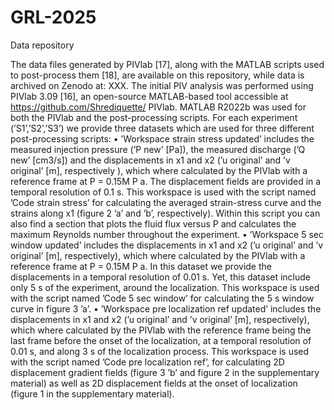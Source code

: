 # GRL-2025
Data repository

The data files generated by PIVlab [17], along with the MATLAB scripts used to post-process them [18], are available on this repository, while data is archived on Zenodo at: XXX. The initial PIV analysis was performed using PIVlab 3.09 [16], an open-source MATLAB-based tool accessible at https://github.com/Shrediquette/ PIVlab. MATLAB R2022b was used for both the PIVlab and the post-processing scripts. For each experiment (’S1’,’S2’,’S3’) we provide three datasets which are used for three different post-processing scripts:
• ’Workspace strain stress updated’ includes the measured injection pressure (’P new’ [Pa]), the measured
discharge (’Q new’ [cm3/s]) and the displacements in x1 and x2 (’u original’ and ’v original’ [m], respectively ), which where calculated by the PIVlab with a reference frame at P = 0.15M P a. The displacement fields are provided in a temporal resolution of 0.1 s. This workspace is used with the script named ’Code strain stress’ for calculating the averaged strain-stress curve and the strains along x1 (figure 2 ’a’ and ’b’, respectively). Within this script you can also find a section that plots the fluid flux versus P and calculates the maximum Reynolds number throughout the experiment.
• ’Workspace 5 sec window updated’ includes the displacements in x1 and x2 (’u original’ and ’v original’ [m], respectively), which where calculated by the PIVlab with a reference frame at P = 0.15M P a. In this dataset we provide the displacements in a temporal resolution of 0.01 s. Yet, this dataset include only 5 s of the experiment, around the localization. This workspace is used with the script named ’Code 5 sec window’ for calculating the 5 s window curve in figure 3 ’a’.
• ’Workspace pre localization ref updated’ includes the displacements in x1 and x2 (’u original’ and ’v original’ [m], respectively), which where calculated by the PIVlab with the reference frame being the last frame before the onset of the localization, at a temporal resolution of 0.01 s, and along 3 s of the localization process. This workspace is used with the script named ’Code pre localization ref’, for calculating 2D displacement gradient fields (figure 3 ’b’ and figure 2 in the supplementary material) as well as 2D displacement fields at the onset of localization (figure 1 in the supplementary material).
